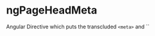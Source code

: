 # ngPageHeadMeta
Angular Directive which puts the transcluded ```<meta>``` and ``<title>``` tags to document head.

Attributes

Usage example:
-
```
<page-meta-data status-code="200">
	<title>{{ meta_title }}</title>
	<meta name="description" content="{{ meta_description }}"/>
	<meta name="keywords" content="{{ meta_keywords }}"/>
</page-meta-data>
```
**status-code="200"** will add ```<meta name="prerender-status-code" content="200">``` which means that you must use prerender if you want that to actually do something for you. As a default statusCode is set to 200.

```<page-meta-data```> takes all kinds of ```<meta>``` tags it does not have to be description or keywords but keep in mind that all the transcluded data inside of the directive get removed from ```<head>``` if the next page has implemeted the directive. 
